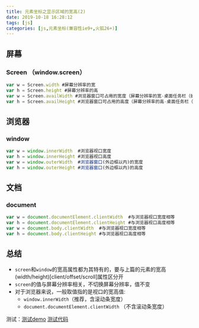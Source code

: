 ```yaml
---
title: 元素坐标之显示区域的宽高(2)
date: 2019-10-18 16:28:12
tags: [js]
categories: [js,元素坐标(兼容性ie9+,火狐26+)]
---
```


## 屏幕

### Screen （window.screen）

```js
var w = Screen.width #屏幕分辨率的宽
var h = Screen.height #屏幕分辨率的高
var w = Screen.availWidth #浏览器窗口可占用的宽度（屏幕分辨率的宽-桌面任务栏（如果任务栏垂直显示））
var h = Screen.availHeight #浏览器窗口可占用的高度（屏幕分辨率的高-桌面任务栏（如果任务栏水平显示））
```



## 浏览器

### window

```js
var w = window.innerWidth  #浏览器视口宽度
var h = window.innerHeight #浏览器视口高度
var w = window.outerWidth  #浏览器窗口(外边框以内)的宽度
var h = window.outerHeight #浏览器窗口(外边框以内)的高度
```

 

## 文档

### document

```js
var w = document.documentElement.clientWidth  #与浏览器视口宽度相等
var h = document.documentElement.clientHeight #与浏览器视口高度相等
var w = document.body.clientWidth  #与浏览器视口宽度相等
var h = document.body.clientHeight #与浏览器视口高度相等
```



## 总结

- `screen`和`window`的宽高属性都为其特有的，要与上篇的元素的宽高(width/height)[client/offset/scroll]属性区分开
- `screen`的值与屏幕分辨率相关，不切换屏幕分辨率，值不变
- 对于浏览器来说，一般取值指的是视口的宽高值:
  - `window.innerWidth`（推荐，含滚动条宽度）
  - `document.documentElement.clientWidth` （不含滚动条宽度）



 测试：[测试demo]( https://xuanzhuo.github.io/blog-post-code/js/coordinate/display-area.html )  [测试代码]( https://github.com/xuanzhuo/xuanzhuo.github.io/blob/master/blog-post-code/js/coordinate/display-area.html )

